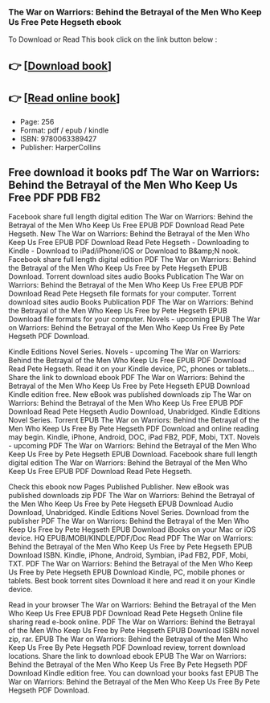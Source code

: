 ### The War on Warriors: Behind the Betrayal of the Men Who Keep Us Free Pete Hegseth ebook

To Download or Read This book click on the link button below :

## 👉  [**[Download book](http://get-pdfs.com/download.php?group=book&from=github.com&id=710173&lnk=1081 "Download book")**]

## 👉  [**[Read online book](http://get-pdfs.com/download.php?group=book&from=github.com&id=710173&lnk=1081 "Read online book")**]


* Page: 256
* Format: pdf / epub / kindle
* ISBN: 9780063389427
* Publisher: HarperCollins



## Free download it books pdf The War on Warriors: Behind the Betrayal of the Men Who Keep Us Free PDF PDB FB2


Facebook share full length digital edition The War on Warriors: Behind the Betrayal of the Men Who Keep Us Free EPUB PDF Download Read Pete Hegseth. New The War on Warriors: Behind the Betrayal of the Men Who Keep Us Free EPUB PDF Download Read Pete Hegseth - Downloading to Kindle - Download to iPad/iPhone/iOS or Download to B&amp;amp;N nook. Facebook share full length digital edition PDF The War on Warriors: Behind the Betrayal of the Men Who Keep Us Free by Pete Hegseth EPUB Download. Torrent download sites audio Books Publication The War on Warriors: Behind the Betrayal of the Men Who Keep Us Free EPUB PDF Download Read Pete Hegseth file formats for your computer. Torrent download sites audio Books Publication PDF The War on Warriors: Behind the Betrayal of the Men Who Keep Us Free by Pete Hegseth EPUB Download file formats for your computer. Novels - upcoming EPUB The War on Warriors: Behind the Betrayal of the Men Who Keep Us Free By Pete Hegseth PDF Download.

Kindle Editions Novel Series. Novels - upcoming The War on Warriors: Behind the Betrayal of the Men Who Keep Us Free EPUB PDF Download Read Pete Hegseth. Read it on your Kindle device, PC, phones or tablets... Share the link to download ebook PDF The War on Warriors: Behind the Betrayal of the Men Who Keep Us Free by Pete Hegseth EPUB Download Kindle edition free. New eBook was published downloads zip The War on Warriors: Behind the Betrayal of the Men Who Keep Us Free EPUB PDF Download Read Pete Hegseth Audio Download, Unabridged. Kindle Editions Novel Series. Torrent EPUB The War on Warriors: Behind the Betrayal of the Men Who Keep Us Free By Pete Hegseth PDF Download and online reading may begin. Kindle, iPhone, Android, DOC, iPad FB2, PDF, Mobi, TXT. Novels - upcoming PDF The War on Warriors: Behind the Betrayal of the Men Who Keep Us Free by Pete Hegseth EPUB Download. Facebook share full length digital edition The War on Warriors: Behind the Betrayal of the Men Who Keep Us Free EPUB PDF Download Read Pete Hegseth.

Check this ebook now Pages Published Publisher. New eBook was published downloads zip PDF The War on Warriors: Behind the Betrayal of the Men Who Keep Us Free by Pete Hegseth EPUB Download Audio Download, Unabridged. Kindle Editions Novel Series. Download from the publisher PDF The War on Warriors: Behind the Betrayal of the Men Who Keep Us Free by Pete Hegseth EPUB Download iBooks on your Mac or iOS device. HQ EPUB/MOBI/KINDLE/PDF/Doc Read PDF The War on Warriors: Behind the Betrayal of the Men Who Keep Us Free by Pete Hegseth EPUB Download ISBN. Kindle, iPhone, Android, Symbian, iPad FB2, PDF, Mobi, TXT. PDF The War on Warriors: Behind the Betrayal of the Men Who Keep Us Free by Pete Hegseth EPUB Download Kindle, PC, mobile phones or tablets. Best book torrent sites Download it here and read it on your Kindle device.

Read in your browser The War on Warriors: Behind the Betrayal of the Men Who Keep Us Free EPUB PDF Download Read Pete Hegseth Online file sharing read e-book online. PDF The War on Warriors: Behind the Betrayal of the Men Who Keep Us Free by Pete Hegseth EPUB Download ISBN novel zip, rar. EPUB The War on Warriors: Behind the Betrayal of the Men Who Keep Us Free By Pete Hegseth PDF Download review, torrent download locations. Share the link to download ebook EPUB The War on Warriors: Behind the Betrayal of the Men Who Keep Us Free By Pete Hegseth PDF Download Kindle edition free. You can download your books fast EPUB The War on Warriors: Behind the Betrayal of the Men Who Keep Us Free By Pete Hegseth PDF Download.





